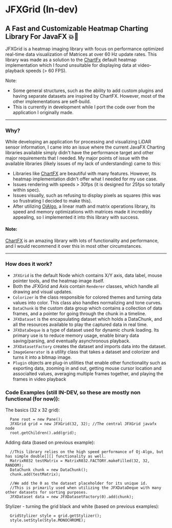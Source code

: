 # JFXGrid (In-dev)
## A Fast and Customizable Heatmap Charting Library For JavaFX 💥🚀
JFXGrid is a heatmap imaging library with focus on performance optimized real-time data visualization of Matrices at over 60 Hz update rates. This library was made as a solution to the [ChartFx](https://github.com/fair-acc/chart-fx) default heatmap implementation which I found unsuitable for displaying data at video-playback speeds (> 60 FPS). 

Note: 
- Some general structures, such as the ability to add custom plugins and having separate datasets are inspired by ChartFX. However, most of the other implementations are self-build.
- This is currently in development while I port the code over from the application I originally made.

---

### Why?
While developing an application for processing and visualizing LiDAR sensor information, I came into an issue where the current JavaFX Charting libraries available simply didn't have the performance target and other major requirements that I needed. My major points of issue with the available libraries (likely issues of my lack of understanding) came to this:
- Libraries like [ChartFX](https://github.com/fair-acc/chart-fx) are beautiful with many features. However, its heatmap implementation didn't offer what I needed for my use case.
- Issues rendering with speeds > 30fps (it is designed for 25fps so totally within spec).
- Issues visually, such as refusing to display pixels as squares (this was so frustrating I decided to make this).
- After utilizing [OjAlgo](http://ojalgo.org/), a linear math and matrix operations library, its speed and memory optimizations with matrices made it incredibly appealing, so I implemented it into this library with success.

#### Note:
[ChartFX](https://github.com/fair-acc/chart-fx/) is an amazing library with lots of functionality and performance, and I would recommend it over this in most other circumstances.

--- 

### How does it work?
- `JFXGrid` is the default Node which contains X/Y axis, data label, mouse pointer tools, and the heatmap image itself.
- Both the JFXGrid and Axis contain `Renderer` classes, which handle all drawing and visual updates.
- `Colorizer` is the class responsible for colored themes and turning data values into color. This class also handles normalizing and tone curves.
- `DataChunk` is the custom data group which contains a collection of data frames, and a pointer for going through the chunk in a timeline.
- `JFXDataset` is the encapsulating dataset which holds a DataChunk, and all the resources available to play the captured data in real time.
- `JFXDataDeque` is a type of dataset used for dynamic chunk loading. Its primary use is to reduce memory usage, enable binary data saving/parsing, and eventually asynchronous playback. 
- `JFXDatasetFactory` creates the dataset and imports data into the dataset. 
- `ImageGenerator` is a utility class that takes a dataset and colorizer and turns it into a bitmap image.
- `Plugin` objects are plug-in utilities that enable other functionality such as exporting data, zooming in and out, getting mouse cursor location and associalted values, averaging multiple frames together, and playing the frames in video playback

### Code Examples (still IN-DEV, so these are mostly non functional (for now)):
The basics (32 x 32 grid): 
```
  Pane root = new Pane();
  JFXGrid grid = new JFXGrid(32, 32); //The central JFXGrid javafx node
  root.getChildren().add(grid);
```
Adding data (based on previous example):
```
  //This library relies on the high speed performance of Oj-Algo, but has simple double[][] functionality as well.
  MatrixR032 testMatrix = MatrixR032.FACTORY.makeFilled(32, 32, RANDOM);
  DataChunk chunk = new DataChunk();
  chunk.add(testMatrix);

  //We add the 0 as the dataset placeholder for its unique id.
  //This is primarily used when utilizing the JFXDataDeque with many other datasets for sorting purposes.
  JFXDataset data = new JFXDatasetFactory(0).add(chunk);
```

Stylizer - turning the grid black and white (based on previous examples):
```
  GridStylizer style = grid.getStylizer();
  style.setStyle(Style.MONOCHROME);
```
